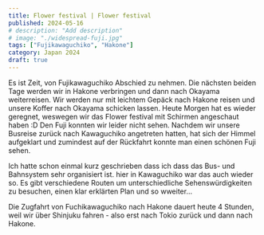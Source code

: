 ```yaml
---
title: Flower festival | Flower festival
published: 2024-05-16
# description: "Add description"
# image: "./widespread-fuji.jpg"
tags: ["Fujikawaguchiko", "Hakone"]
category: Japan 2024
draft: true
---
```


Es ist Zeit, von Fujikawaguchiko Abschied zu nehmen. Die nächsten beiden Tage werden wir in Hakone verbringen und dann nach Okayama weiterreisen. Wir werden nur mit leichtem Gepäck nach Hakone reisen und unsere Koffer nach Okayama schicken lassen. 
Heute Morgen hat es wieder geregnet, weswegen wir das Flower festival mit Schirmen angeschaut haben :D Den Fuji konnten wir leider nicht sehen. Nachdem wir unsere Busreise zurück nach Kawaguchiko angetreten hatten, hat sich der Himmel aufgeklart und zumindest auf der Rückfahrt konnte man einen schönen Fuji sehen.

Ich hatte schon einmal kurz geschrieben dass ich dass das Bus- und Bahnsystem sehr organisiert ist. hier in Kawaguchiko war das auch wieder so. Es gibt verschiedene Routen um unterschiedliche Sehenswürdigkeiten zu besuchen, einen klar erklärten Plan und so wweiter...

Die Zugfahrt von Fuchikawaguchiko nach Hakone dauert heute 4 Stunden, weil wir über Shinjuku fahren - also erst nach Tokio zurück und dann nach Hakone.





